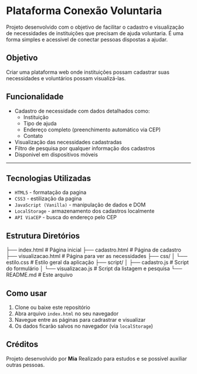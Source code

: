 # Plataforma Conexão Voluntaria

Projeto desenvolvido com o objetivo de facilitar o cadastro e visualização de necessidades de instituições que precisam de ajuda voluntaria.
É uma forma simples e acessivel de conectar pessoas dispostas a ajudar.

## Objetivo

Criar uma plataforma web onde instituições possam cadastrar suas necessidades e voluntários possam visualizá-las.

## Funcionalidade

- Cadastro de necessidade com dados detalhados como:
  - Instituição
  - Tipo de ajuda
  - Endereço completo (preenchimento automático via CEP)
  - Contato
- Visualização das necessidades cadastradas
- Filtro de pesquisa por qualquer informação dos cadastros
- Disponivel em dispositivos móveis

---

## Tecnologias Utilizadas

- `HTML5` - formatação da pagina
- `CSS3` - estilização da pagina
- `JavaScript (Vanilla)` - manipulação de dados e DOM
- `LocalStorage` - armazenamento dos cadastros localmente
- `API ViaCEP` - busca do endereço pelo CEP

## Estrutura Diretórios
├── index.html # Página inicial
├── cadastro.html # Página de cadastro
├── visualizacao.html # Página para ver as necessidades
├── css/
│ └── estilo.css # Estilo geral da aplicação
├── script/
│ ├── cadastro.js # Script do formulário
│ └── visualizacao.js # Script da listagem e pesquisa
└── README.md # Este arquivo

## Como usar

1. Clone ou baixe este repositório
2. Abra arquivo `index.html` no seu navegador
3. Navegue entre as páginas para cadrastrar e visualizar
4. Os dados ficarão salvos no navegador (via `localStorage`)

## Créditos

Projeto desenvolvido por **Mia**
Realizado para estudos e se possivel auxiliar outras pessoas.